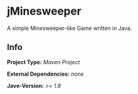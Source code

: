 # jMinesweeper
A simple Minesweeper-like Game written in Java.

## Info
**Project Type:** *Maven Project*

**External Dependencies:** *none*

**Jave-Version:** *>= 1.8* 
